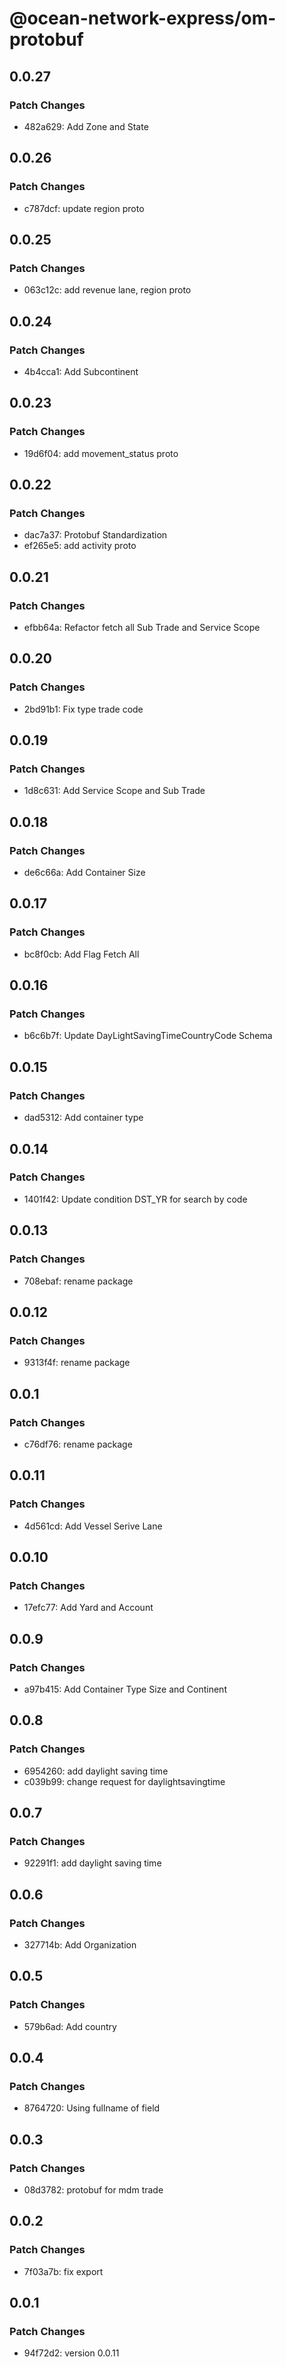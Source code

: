 # @ocean-network-express/om-protobuf

## 0.0.27

### Patch Changes

- 482a629: Add Zone and State

## 0.0.26

### Patch Changes

- c787dcf: update region proto

## 0.0.25

### Patch Changes

- 063c12c: add revenue lane, region proto

## 0.0.24

### Patch Changes

- 4b4cca1: Add Subcontinent

## 0.0.23

### Patch Changes

- 19d6f04: add movement_status proto

## 0.0.22

### Patch Changes

- dac7a37: Protobuf Standardization
- ef265e5: add activity proto

## 0.0.21

### Patch Changes

- efbb64a: Refactor fetch all Sub Trade and Service Scope

## 0.0.20

### Patch Changes

- 2bd91b1: Fix type trade code

## 0.0.19

### Patch Changes

- 1d8c631: Add Service Scope and Sub Trade

## 0.0.18

### Patch Changes

- de6c66a: Add Container Size

## 0.0.17

### Patch Changes

- bc8f0cb: Add Flag Fetch All

## 0.0.16

### Patch Changes

- b6c6b7f: Update DayLightSavingTimeCountryCode Schema

## 0.0.15

### Patch Changes

- dad5312: Add container type

## 0.0.14

### Patch Changes

- 1401f42: Update condition DST_YR for search by code

## 0.0.13

### Patch Changes

- 708ebaf: rename package

## 0.0.12

### Patch Changes

- 9313f4f: rename package

## 0.0.1

### Patch Changes

- c76df76: rename package

## 0.0.11

### Patch Changes

- 4d561cd: Add Vessel Serive Lane

## 0.0.10

### Patch Changes

- 17efc77: Add Yard and Account

## 0.0.9

### Patch Changes

- a97b415: Add Container Type Size and Continent

## 0.0.8

### Patch Changes

- 6954260: add daylight saving time
- c039b99: change request for daylightsavingtime

## 0.0.7

### Patch Changes

- 92291f1: add daylight saving time

## 0.0.6

### Patch Changes

- 327714b: Add Organization

## 0.0.5

### Patch Changes

- 579b6ad: Add country

## 0.0.4

### Patch Changes

- 8764720: Using fullname of field

## 0.0.3

### Patch Changes

- 08d3782: protobuf for mdm trade

## 0.0.2

### Patch Changes

- 7f03a7b: fix export

## 0.0.1

### Patch Changes

- 94f72d2: version 0.0.11

